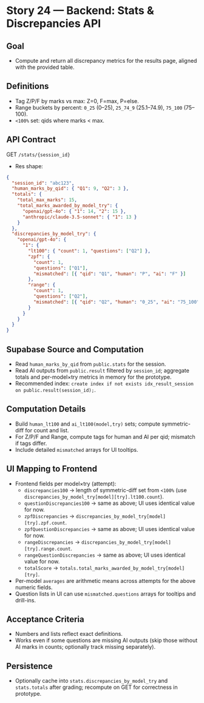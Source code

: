 # Story 24 — Backend: Stats & Discrepancies API

## Goal
- Compute and return all discrepancy metrics for the results page, aligned with the provided table.

## Definitions
- Tag Z/P/F by marks vs max: Z=0, F=max, P=else.
- Range buckets by percent: `0_25` (0–25), `25_74_9` (25.1–74.9), `75_100` (75–100).
- `<100%` set: qids where marks < max.

## API Contract
GET `/stats/{session_id}`
- Res shape:
```json
{
  "session_id": "abc123",
  "human_marks_by_qid": { "Q1": 9, "Q2": 3 },
  "totals": {
    "total_max_marks": 15,
    "total_marks_awarded_by_model_try": {
      "openai/gpt-4o": { "1": 14, "2": 15 },
      "anthropic/claude-3.5-sonnet": { "1": 13 }
    }
  },
  "discrepancies_by_model_try": {
    "openai/gpt-4o": {
      "1": {
        "lt100": { "count": 1, "questions": ["Q2"] },
        "zpf": {
          "count": 1,
          "questions": ["Q1"],
          "mismatched": [{ "qid": "Q1", "human": "P", "ai": "F" }]
        },
        "range": {
          "count": 1,
          "questions": ["Q2"],
          "mismatched": [{ "qid": "Q2", "human": "0_25", "ai": "75_100" }]
        }
      }
    }
  }
}
```

## Supabase Source and Computation
- Read `human_marks_by_qid` from `public.stats` for the session.
- Read AI outputs from `public.result` filtered by `session_id`; aggregate totals and per-model×try metrics in memory for the prototype.
- Recommended index: `create index if not exists idx_result_session on public.result(session_id);`.

## Computation Details
- Build `human_lt100` and `ai_lt100(model,try)` sets; compute symmetric-diff for count and list.
- For Z/P/F and Range, compute tags for human and AI per qid; mismatch if tags differ.
- Include detailed `mismatched` arrays for UI tooltips.

## UI Mapping to Frontend
- Frontend fields per model×try (attempt):
  - `discrepancies100` → length of symmetric-diff set from `<100%` (use `discrepancies_by_model_try[model][try].lt100.count`).
  - `questionDiscrepancies100` → same as above; UI uses identical value for now.
  - `zpfDiscrepancies` → `discrepancies_by_model_try[model][try].zpf.count`.
  - `zpfQuestionDiscrepancies` → same as above; UI uses identical value for now.
  - `rangeDiscrepancies` → `discrepancies_by_model_try[model][try].range.count`.
  - `rangeQuestionDiscrepancies` → same as above; UI uses identical value for now.
  - `totalScore` → `totals.total_marks_awarded_by_model_try[model][try]`.
- Per-model `averages` are arithmetic means across attempts for the above numeric fields.
- Question lists in UI can use `mismatched.questions` arrays for tooltips and drill-ins.

## Acceptance Criteria
- Numbers and lists reflect exact definitions.
- Works even if some questions are missing AI outputs (skip those without AI marks in counts; optionally track missing separately).

## Persistence
- Optionally cache into `stats.discrepancies_by_model_try` and `stats.totals` after grading; recompute on GET for correctness in prototype.
